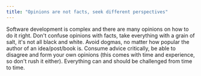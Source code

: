 ```yaml
---
title: "Opinions are not facts, seek different perspectives"
---
```


Software development is complex and there are many opinions on how to do it right. Don't confuse opinions with facts, take everything with a grain of salt, it's not all black and white. Avoid dogmas, no matter how popular the author of an idea/post/book is. Consume advice critically, be able to disagree and form your own opinions (this comes with time and experience, so don't rush it either). Everything can and should be challenged from time to time.
